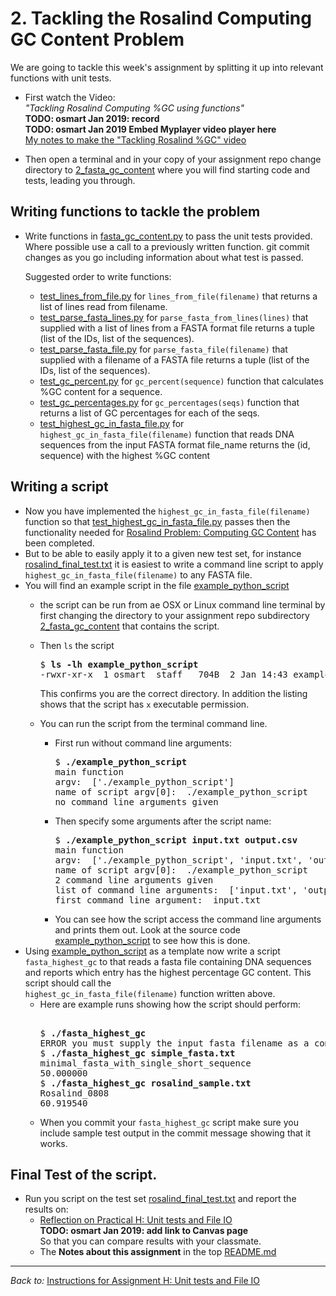 # 2. Tackling the Rosalind Computing GC Content Problem 

We are going to tackle this week's assignment by splitting it up into 
relevant functions with unit tests.

* First watch the Video:\
  *"Tackling Rosalind Computing %GC using functions"*\
  **TODO: osmart Jan 2019: record**\
  **TODO: osmart Jan 2019 Embed Myplayer video player here**\
  [My notes to make the "Tackling Rosalind %GC" video](
  ../.instructions/2_fasta_gc_content/tackling_rosalind_gc_video_notes.md)
 
* Then open a terminal and in your copy of your assignment repo
  change directory to [2_fasta_gc_content](./) where you
  will find starting code and tests, leading you through.

## Writing functions to tackle the problem
* Write functions in [fasta_gc_content.py](
  ./fasta_gc_content.py) to pass the unit tests provided.
  Where possible use a call to a previously written function. git commit changes 
  as you go including information about what test is passed.

  Suggested order to write functions:
  * [test_lines_from_file.py](./test_lines_from_file.py)
    for `lines_from_file(filename)` that returns a list of lines read from 
    filename.
  * [test_parse_fasta_lines.py](./test_parse_fasta_lines.py)
    for `parse_fasta_from_lines(lines)` that supplied with a list of lines 
    from a FASTA format file returns a tuple (list of the IDs, list of 
    the sequences).
  * [test_parse_fasta_file.py](./test_parse_fasta_file.py)
    for `parse_fasta_file(filename)` that supplied with a filename of a 
    FASTA file returns a tuple (list of the IDs, list of the sequences).
  * [test_gc_percent.py](./test_gc_percent.py) 
    for `gc_percent(sequence)` function that calculates %GC content 
    for a sequence.
  * [test_gc_percentages.py](./test_gc_percentages.py) 
    for `gc_percentages(seqs)` function that returns a list of GC percentages
    for each of the seqs.
  * [test_highest_gc_in_fasta_file.py](./test_highest_gc_in_fasta_file.py)
    for `highest_gc_in_fasta_file(filename)` function that 
    reads DNA sequences from the input FASTA format file_name
    returns the (id, sequence) with the highest %GC content

## Writing a script 
* Now you have implemented the `highest_gc_in_fasta_file(filename)` function so that
  [test_highest_gc_in_fasta_file.py](./test_highest_gc_in_fasta_file.py) 
  passes then the functionality needed for 
  [Rosalind Problem: Computing GC Content](http://rosalind.info/problems/gc/)
  has been completed. 
* But to be able to easily apply it to a given new test set,
  for instance [rosalind_final_test.txt](./rosalind_final_test.txt)
  it is easiest to write a command line script to apply 
  `highest_gc_in_fasta_file(filename)` to any FASTA file.
* You will find an example script in the file [example_python_script](./example_python_script)
  * the script can be run from ae OSX or Linux command line terminal by first changing
    the directory to your assignment repo subdirectory [2_fasta_gc_content](./) 
    that contains the script. 

  * Then `ls` the script
    <pre>
    $ <b>ls -lh example_python_script</b>
    -rwxr-xr-x  1 osmart  staff   704B  2 Jan 14:43 example_python_script
    </pre>
    This confirms you are the correct directory. In addition the listing shows that the
    script has `x` executable permission.

  * You can run the script from the terminal command line.
    * First run without command line arguments:
      <pre>
      $ <b>./example_python_script</b>
      main function
      argv:  ['./example_python_script']
      name of script argv[0]:  ./example_python_script
      no command line arguments given
      </pre>
    * Then specify some arguments after the script name:
      <pre>
      $ <b>./example_python_script input.txt output.csv</b>
      main function
      argv:  ['./example_python_script', 'input.txt', 'output.csv']
      name of script argv[0]:  ./example_python_script
      2 command line arguments given
      list of command line arguments:  ['input.txt', 'output.csv']
      first command line argument:  input.txt
      </pre>
    * You can see how the script access the command line arguments and prints 
      them out.  Look at the source code [example_python_script](./example_python_script)
      to see how this is done.
* Using [example_python_script](./example_python_script) as a template now write a script
  `fasta_highest_gc` to that reads a fasta file containing DNA sequences and reports which
  entry has the highest percentage GC content.  This script should call the  
  `highest_gc_in_fasta_file(filename)` function written above.
  * Here are example runs showing how the script should perform:
    <pre> 
    $ <b>./fasta_highest_gc</b>
    ERROR you must supply the input fasta filename as a command line argument
    $ <b>./fasta_highest_gc simple_fasta.txt</b>
    minimal_fasta_with_single_short_sequence
    50.000000
    $ <b>./fasta_highest_gc rosalind_sample.txt</b>
    Rosalind_0808
    60.919540
    </pre>
  * When you commit your  `fasta_highest_gc` script make sure you include sample
    test output in the commit message showing that it works.

## Final Test of the script.

* Run you script on the test set [rosalind_final_test.txt](./rosalind_final_test.txt)
  and report the results on:
  * [Reflection on Practical H: Unit tests and File IO](
    https://canvas.anglia.ac.uk/courses/1490/TODO-LINK)\
    **TODO: osmart Jan 2019: add link to Canvas page**\
    So that you can compare results with your classmate.
  * The **Notes about this assignment** in the top [README.md](
    ../README.md#notes-about-this-assignment)


<hr>

*Back to:* [Instructions for Assignment H: Unit tests and File IO](../.instructions/README.md)
